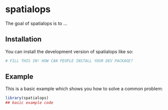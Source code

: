 
# spatialops

<!-- badges: start -->
<!-- badges: end -->

The goal of spatialops is to ...

## Installation

You can install the development version of spatialops like so:

``` r
# FILL THIS IN! HOW CAN PEOPLE INSTALL YOUR DEV PACKAGE?
```

## Example

This is a basic example which shows you how to solve a common problem:

``` r
library(spatialops)
## basic example code
```

